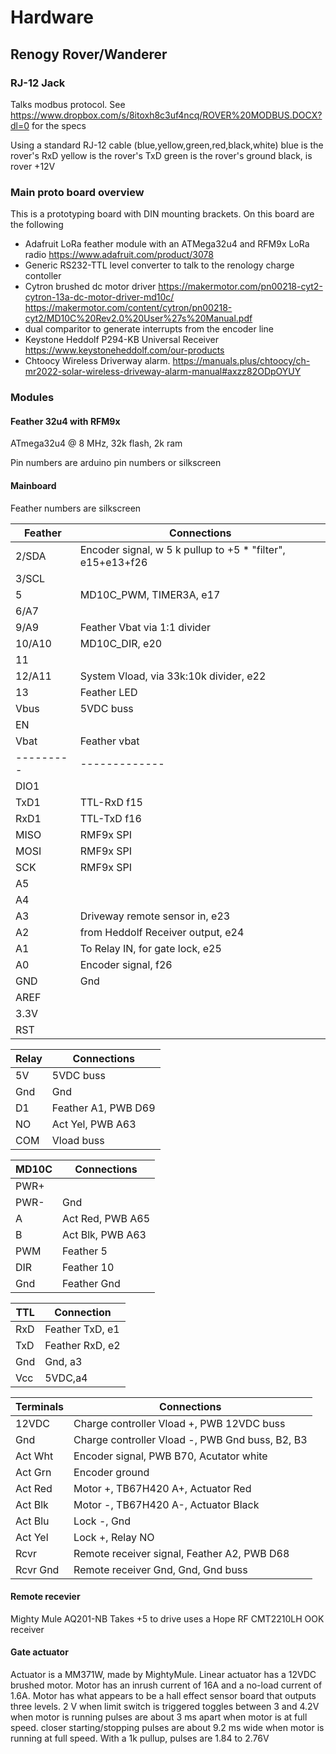 # Hardware
## Renogy Rover/Wanderer
### RJ-12 Jack 
Talks modbus protocol. See https://www.dropbox.com/s/8itoxh8c3uf4ncq/ROVER%20MODBUS.DOCX?dl=0 for the specs

Using a standard RJ-12 cable (blue,yellow,green,red,black,white)
blue is the rover's RxD
yellow is the rover's TxD
green is the rover's ground
black, is rover +12V

### Main proto board overview
This is a prototyping board with DIN mounting brackets. On this board are the following

* Adafruit LoRa feather module with an ATMega32u4 and RFM9x LoRa radio https://www.adafruit.com/product/3078
* Generic RS232-TTL level converter to talk to the renology charge contoller 
* Cytron brushed dc motor driver https://makermotor.com/pn00218-cyt2-cytron-13a-dc-motor-driver-md10c/
   https://makermotor.com/content/cytron/pn00218-cyt2/MD10C%20Rev2.0%20User%27s%20Manual.pdf
* dual comparitor to generate interrupts from the encoder line
* Keystone Heddolf  P294-KB Universal Receiver
   https://www.keystoneheddolf.com/our-products
* Chtoocy Wireless Driverway alarm.
   https://manuals.plus/chtoocy/ch-mr2022-solar-wireless-driveway-alarm-manual#axzz82ODpOYUY

### Modules

#### Feather 32u4 with RFM9x
ATmega32u4 @ 8 MHz, 32k flash, 2k ram

Pin numbers are arduino pin numbers or silkscreen

#### Mainboard

Feather numbers are silkscreen

| Feather | Connections
|---------|------------
| 2/SDA   | Encoder signal, w 5 k pullup to +5 * "filter", e15+e13+f26
| 3/SCL   | 
| 5       | MD10C_PWM, TIMER3A, e17
| 6/A7    | 
| 9/A9    | Feather Vbat via 1:1 divider
| 10/A10  | MD10C_DIR, e20
| 11      | 
| 12/A11  | System Vload, via 33k:10k divider, e22
| 13      | Feather LED
| Vbus    | 5VDC buss
| EN      |
| Vbat    | Feather vbat
|---------|-------------
| DIO1    | 
| TxD1    | TTL-RxD f15 
| RxD1    | TTL-TxD f16
| MISO    | RMF9x SPI
| MOSI    | RMF9x SPI
| SCK     | RMF9x SPI
| A5      |
| A4      |
| A3      | Driveway remote sensor in, e23
| A2      | from Heddolf Receiver output, e24
| A1      | To Relay IN, for gate lock, e25
| A0      | Encoder signal, f26
| GND     | Gnd
| AREF    |
| 3.3V    | 
| RST     |

| Relay   | Connections
|---------|------------
| 5V      | 5VDC buss
| Gnd     | Gnd
| D1      | Feather A1, PWB D69
| NO      | Act Yel, PWB A63
| COM     | Vload buss

| MD10C   | Connections
|---------|------------
| PWR+    | 
| PWR-    | Gnd
| A       | Act Red, PWB A65
| B       | Act Blk, PWB A63
| PWM     | Feather 5
| DIR     | Feather 10
| Gnd     | Feather Gnd

| TTL     | Connection
|---------|------------
| RxD     | Feather TxD, e1
| TxD     | Feather RxD, e2
| Gnd     | Gnd, a3
| Vcc     | 5VDC,a4


| Terminals | Connections
|-----------|------------
| 12VDC     | Charge controller Vload +, PWB 12VDC buss
| Gnd       | Charge controller Vload -, PWB Gnd buss, B2, B3
| Act Wht   | Encoder signal, PWB B70, Acutator white
| Act Grn   | Encoder ground
| Act Red   | Motor +, TB67H420 A+, Actuator Red
| Act Blk   | Motor -, TB67H420 A-, Actuator Black
| Act Blu   | Lock -, Gnd
| Act Yel   | Lock +, Relay NO
| Rcvr      | Remote receiver signal, Feather A2, PWB D68
| Rcvr Gnd  | Remote receiver Gnd, Gnd, Gnd buss

#### Remote recevier
Mighty Mule AQ201-NB
Takes +5 to drive
uses a Hope RF CMT2210LH OOK receiver

#### Gate actuator
Actuator is a MM371W, made by MightyMule.
Linear actuator has a 12VDC brushed motor. Motor has an inrush current of 16A and a no-load current of 1.6A.
Motor has what appears to be a hall effect sensor board that outputs three levels.
2 V when limit switch is triggered
toggles between 3 and 4.2V when motor is running
pulses are about 3 ms apart when motor is at full speed. closer starting/stopping
pulses are about 9.2 ms wide when motor is running at full speed.
With a 1k pullup, pulses are 1.84 to 2.76V

